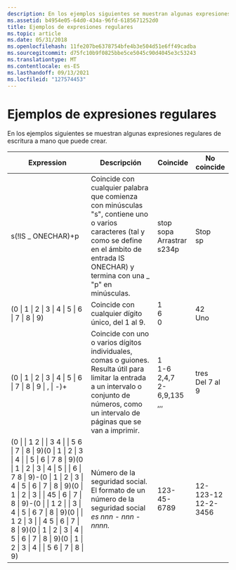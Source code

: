 ```yaml
---
description: En los ejemplos siguientes se muestran algunas expresiones regulares de escritura a mano que puede crear.
ms.assetid: b4954e05-64d0-434a-96fd-6185671252d0
title: Ejemplos de expresiones regulares
ms.topic: article
ms.date: 05/31/2018
ms.openlocfilehash: 11fe207be6378754bfe4b3e504d51e6ff49cadba
ms.sourcegitcommit: d75fc10b9f0825bbe5ce5045c90d4045e3c53243
ms.translationtype: MT
ms.contentlocale: es-ES
ms.lasthandoff: 09/13/2021
ms.locfileid: "127574453"
---
```

# <a name="regular-expression-examples"></a>Ejemplos de expresiones regulares

En los ejemplos siguientes se muestran algunas expresiones regulares de escritura a mano que puede crear.



| Expression                                                                                                                                                                                                                                                                                  | Descripción                                                                                                                                                               | Coincide                                                                          | No coincide                               |
|---------------------------------------------------------------------------------------------------------------------------------------------------------------------------------------------------------------------------------------------------------------------------------------------|---------------------------------------------------------------------------------------------------------------------------------------------------------------------------|----------------------------------------------------------------------------------|-------------------------------------------|
| s(!IS \_ ONECHAR)+p<br/>                                                                                                                                                                                                                                                                | Coincide con cualquier palabra que comienza con minúsculas "s", contiene uno o varios caracteres (tal y como se define en el ámbito de entrada IS ONECHAR) y termina con una \_ "p" en minúsculas.<br/> | stop<br/> sopa<br/> Arrastrar<br/> s234p<br/>               | Stop<br/> sp<br/>             |
| (0 \| 1 \| 2 \| 3 \| 4 \| 5 \| 6 \| 7 \| 8 \| 9)<br/>                                                                                                                                                                                                                                                   | Coincide con cualquier dígito único, del 1 al 9.<br/>                                                                                                                         | 1<br/> 6<br/> 0<br/>                                           | 42<br/> Uno<br/>              |
| (0 \| 1 \| 2 \| 3 \| 4 \| 5 \| 6 \| 7 \| 8 \| 9 \| , \| -)+<br/>                                                                                                                                                                                                                                            | Coincide con uno o varios dígitos individuales, comas o guiones. Resulta útil para limitar la entrada a un intervalo o conjunto de números, como un intervalo de páginas que se van a imprimir.<br/>               | 1<br/> 1-6<br/> 2,4,7<br/> 2-6,9,135<br/> ,,,<br/> | tres<br/> Del 7 al 9<br/>   |
| (0 \| \| 1 2 \| \| 3 4 \| \| 5 6 \| 7 \| 8 \| 9)(0 \| 1 \| 2 \| 3 \| 4 \| \| 5 \| 6 \| 7 8 \| 9)(0 \| 1 \| 2 \| 3 \| 4 \| 5 \| \| 6 \| 7 8 \| 9)-(0 \| 1 \| 2 \| 3 \| 4 \| 5 \| 6 \| 7 \| 8 \| 9)(0 \| 1 \| 2 \| 3 \| \| 45 \| 6 \| 7 \| 8 \| 9)-(0 \| \| 1 2 \| \| 3 \| 4 \| 5 \| 6 7 \| 8 \| 9)(0 \| \| 1 2 \| 3 \| \| 4 5 \| 6 \| 7 \| 8 \| 9)(0 \| 1 \| 2 \| 3 \| 4 \| 5 \| 6 \| 7 \| 8 \| 9)(0 \| 1 \| 2 \| 3 \| 4 \| \| 5 6 \| 7 \| 8 \| 9)<br/> | Número de la seguridad social. El formato de un número de la seguridad social *es nnn*  -  *nnn*  -  *nnnn.*<br/>                                                                     | 123-45-6789<br/>                                                           | 12-123-12<br/> 12-2-3456<br/> |



 

 

 




